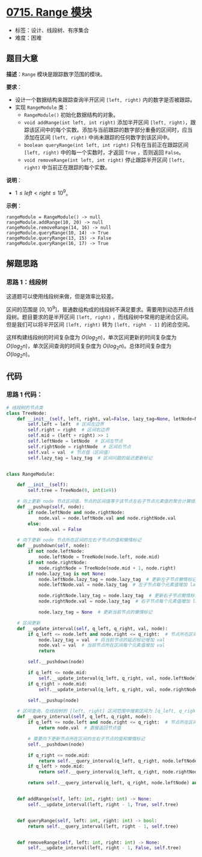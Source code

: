 # [0715. Range 模块](https://leetcode-cn.com/problems/range-module/)

- 标签：设计、线段树、有序集合
- 难度：困难

## 题目大意

**描述**：`Range` 模块是跟踪数字范围的模块。

**要求**：

- 设计一个数据结构来跟踪查询半开区间 `[left, right)` 内的数字是否被跟踪。
- 实现 `RangeModule` 类：
  - `RangeModule()` 初始化数据结构的对象。
  - `void addRange(int left, int right)` 添加半开区间 `[left, right)`，跟踪该区间中的每个实数。添加与当前跟踪的数字部分重叠的区间时，应当添加在区间 `[left, right)` 中尚未跟踪的任何数字到该区间中。
  - `boolean queryRange(int left, int right)` 只有在当前正在跟踪区间 `[left, right)` 中的每一个实数时，才返回 `True` ，否则返回 `False`。
  - `void removeRange(int left, int right)` 停止跟踪半开区间 `[left, right)` 中当前正在跟踪的每个实数。

**说明**：

- $1 \le left < right \le 10^9$。

**示例**：

```
rangeModule = RangeModule() -> null
rangeModule.addRange(10, 20) -> null
rangeModule.removeRange(14, 16) -> null
rangeModule.queryRange(10, 14) -> True
rangeModule.queryRange(13, 15) -> False
rangeModule.queryRange(16, 17) -> True
```

## 解题思路

### 思路 1：线段树

这道题可以使用线段树来做，但是效率比较差。

区间的范围是 $[0, 10^9]$，普通数组构成的线段树不满足要求。需要用到动态开点线段树。题目要求的是半开区间 `[left, right)` ，而线段树中常用的是闭合区间。但是我们可以将半开区间 `[left, right)` 转为 `[left, right - 1]` 的闭合空间。

这样构建线段树的时间复杂度为 $O(log_2n)$，单次区间更新的时间复杂度为 $O(log_2n)$，单次区间查询的时间复杂度为 $O(log_2n)$。总体时间复杂度为 $O(log_2n)$。

## 代码

### 思路 1 代码：

```Python
# 线段树的节点类
class TreeNode:
    def __init__(self, left, right, val=False, lazy_tag=None, letNode=None, rightNode=None):
        self.left = left  # 区间左边界
        self.right = right  # 区间右边界
        self.mid = (left + right) >> 1
        self.leftNode = letNode  # 区间左节点
        self.rightNode = rightNode  # 区间右节点
        self.val = val  # 节点值（区间值）
        self.lazy_tag = lazy_tag  # 区间问题的延迟更新标记


class RangeModule:

    def __init__(self):
        self.tree = TreeNode(0, int(1e9))

    # 向上更新 node 节点区间值，节点的区间值等于该节点左右子节点元素值的聚合计算结果
    def __pushup(self, node):
        if node.leftNode and node.rightNode:
            node.val = node.leftNode.val and node.rightNode.val
        else:
            node.val = False

    # 向下更新 node 节点所在区间的左右子节点的值和懒惰标记
    def __pushdown(self, node):
        if not node.leftNode:
            node.leftNode = TreeNode(node.left, node.mid)
        if not node.rightNode:
            node.rightNode = TreeNode(node.mid + 1, node.right)
        if node.lazy_tag is not None:
            node.leftNode.lazy_tag = node.lazy_tag  # 更新左子节点懒惰标记
            node.leftNode.val = node.lazy_tag  # 左子节点每个元素值增加 lazy_tag

            node.rightNode.lazy_tag = node.lazy_tag  # 更新右子节点懒惰标记
            node.rightNode.val = node.lazy_tag  # 右子节点每个元素值增加 lazy_tag

            node.lazy_tag = None  # 更新当前节点的懒惰标记

    # 区间更新
    def __update_interval(self, q_left, q_right, val, node):
        if q_left <= node.left and node.right <= q_right:  # 节点所在区间被 [q_left, q_right] 所覆盖
            node.lazy_tag = val  # 将当前节点的延迟标记增加 val
            node.val = val  # 当前节点所在区间每个元素值增加 val
            return

        self.__pushdown(node)

        if q_left <= node.mid:
            self.__update_interval(q_left, q_right, val, node.leftNode)
        if q_right > node.mid:
            self.__update_interval(q_left, q_right, val, node.rightNode)

        self.__pushup(node)

    # 区间查询，在线段树的 [left, right] 区间范围中搜索区间为 [q_left, q_right] 的区间值
    def __query_interval(self, q_left, q_right, node):
        if q_left <= node.left and node.right <= q_right:  # 节点所在区间被 [q_left, q_right] 所覆盖
            return node.val  # 直接返回节点值

        # 需要向下更新节点所在区间的左右子节点的值和懒惰标记
        self.__pushdown(node)

        if q_right <= node.mid:
            return self.__query_interval(q_left, q_right, node.leftNode)
        if q_left > node.mid:
            return self.__query_interval(q_left, q_right, node.rightNode)

        return self.__query_interval(q_left, q_right, node.leftNode) and self.__query_interval(q_left, q_right, node.rightNode)  # 返回左右子树元素值的聚合计算结果


    def addRange(self, left: int, right: int) -> None:
        self.__update_interval(left, right - 1, True, self.tree)


    def queryRange(self, left: int, right: int) -> bool:
        return self.__query_interval(left, right - 1, self.tree)


    def removeRange(self, left: int, right: int) -> None:
        self.__update_interval(left, right - 1, False, self.tree)
```

